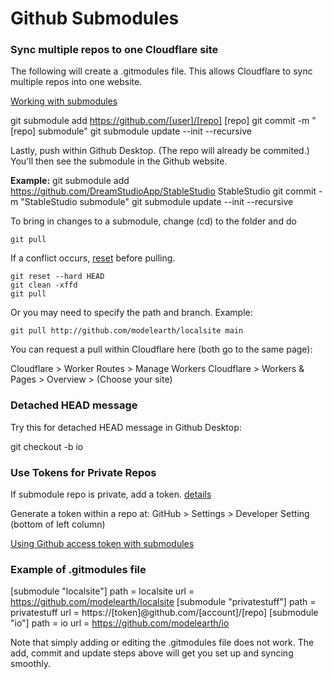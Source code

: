 # Github Submodules

### Sync multiple repos to one Cloudflare site

The following will create a .gitmodules file.
This allows Cloudflare to sync multiple repos into one website.

[Working with submodules](https://github.blog/2016-02-01-working-with-submodules/)

git submodule add https://github.com/[user]/[repo] [repo]
git commit -m "[repo] submodule"
git submodule update --init --recursive

Lastly, push within Github Desktop. (The repo will already be commited.) 
You'll then see the submodule in the Github website.

**Example:**
git submodule add https://github.com/DreamStudioApp/StableStudio StableStudio
git commit -m "StableStudio submodule"
git submodule update --init --recursive

<!--Note: You'll switch the branch in GitHub Desktop to get updates to a submodule, then commit your main project so it's using the most recent version of each submodule.-->

To bring in changes to a submodule, change (cd) to the folder and do

	git pull

If a conflict occurs, [reset](https://stackoverflow.com/questions/6335681/how-do-i-get-the-latest-version-of-my-code) before pulling.

	git reset --hard HEAD
	git clean -xffd
	git pull

Or you may need to specify the path and branch. Example:

	git pull http://github.com/modelearth/localsite main

<!-- Cloudflare will automatically pull in updates when submodule repos are updated.-->
You can request a pull within Cloudflare here (both go to the same page):  

Cloudflare > Worker Routes > Manage Workers
Cloudflare > Workers & Pages > Overview > (Choose your site)


### Detached HEAD message

Try this for detached HEAD message in Github Desktop:

git checkout -b io

### Use Tokens for Private Repos

If submodule repo is private, add a token. [details](https://stackoverflow.com/questions/72786625/deploying-repos-with-submodules-using-cloudflare-pages)

Generate a token within a repo at:
GitHub > Settings > Developer Setting (bottom of left column)

[Using Github access token with submodules](https://medium.com/@alexander.sirenko/using-github-access-token-with-submodules-5038b6d639e8)


### Example of .gitmodules file

[submodule "localsite"]
	path = localsite
	url = https://github.com/modelearth/localsite
[submodule "privatestuff"]
	path = privatestuff
	url = https://[token]@github.com/[account]/[repo]
[submodule "io"]
	path = io
	url = https://github.com/modelearth/io

Note that simply adding or editing the .gitmodules file does not work. 
The add, commit and update steps above will get you set up and syncing smoothly.
